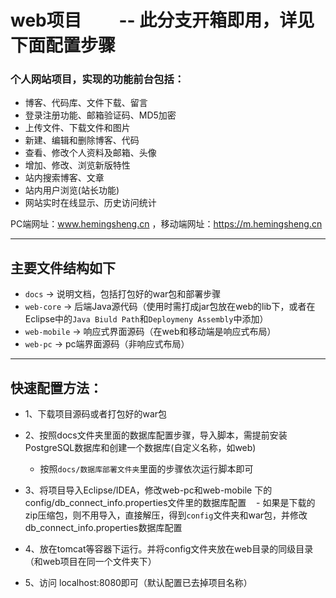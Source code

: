 # web项目         -- 此分支开箱即用，详见下面配置步骤

### 个人网站项目，实现的功能前台包括：
- 博客、代码库、文件下载、留言
- 登录注册功能、邮箱验证码、MD5加密
- 上传文件、下载文件和图片
- 新建、编辑和删除博客、代码
- 查看、修改个人资料及邮箱、头像
- 增加、修改、浏览新版特性
- 站内搜索博客、文章
- 站内用户浏览(站长功能)
- 网站实时在线显示、历史访问统计

PC端网址：www.hemingsheng.cn ，移动端网址：https://m.hemingsheng.cn

------------

## 主要文件结构如下

- `docs` -> 说明文档，包括打包好的war包和部署步骤
- `web-core` -> 后端Java源代码（使用时需打成jar包放在web的lib下，或者在Eclipse中的`Java Biuld Path`和`Deploymeny Assembly`中添加）
- `web-mobile` -> 响应式界面源码（在web和移动端是响应式布局）
- `web-pc` -> pc端界面源码（非响应式布局）

------------

## 快速配置方法：

- 1、下载项目源码或者打包好的war包

- 2、按照docs文件夹里面的数据库配置步骤，导入脚本，需提前安装PostgreSQL数据库和创建一个数据库(自定义名称，如web)
    - 按照`docs/数据库部署文件夹`里面的步骤依次运行脚本即可
    
- 3、将项目导入Eclipse/IDEA，修改web-pc和web-mobile 下的config/db_connect_info.properties文件里的数据库配置
    - 如果是下载的zip压缩包，则不用导入，直接解压，得到`config`文件夹和war包，并修改db_connect_info.properties数据库配置

- 4、放在tomcat等容器下运行。并将config文件夹放在web目录的同级目录（和web项目在同一个文件夹下）

- 5、访问 localhost:8080即可（默认配置已去掉项目名称）
